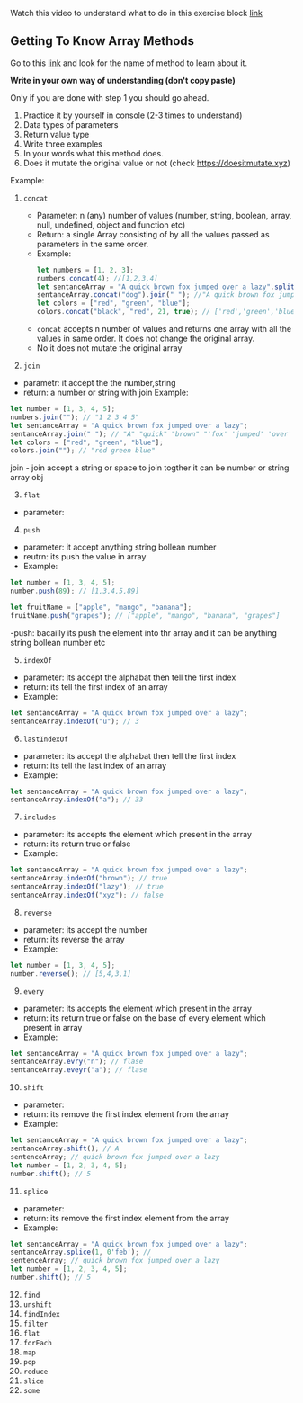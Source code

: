 Watch this video to understand what to do in this exercise block [link](https://www.youtube.com/watch?v=zGpplZj4zY0&feature=youtu.be)

## Getting To Know Array Methods

Go to this [link](https://developer.mozilla.org/en-US/docs/Web/JavaScript/Reference/Global_Objects/Array) and look for the name of method to learn about it.

**Write in your own way of understanding (don't copy paste)**

Only if you are done with step 1 you should go ahead.

1. Practice it by yourself in console (2-3 times to understand)
2. Data types of parameters
3. Return value type
4. Write three examples
5. In your words what this method does.
6. Does it mutate the original value or not (check https://doesitmutate.xyz)

Example:

1. `concat`

   - Parameter: n (any) number of values (number, string, boolean, array, null, undefined, object and function etc)
   - Return: a single Array consisting of by all the values passed as parameters in the same order.
   - Example:
     ```js
     let numbers = [1, 2, 3];
     numbers.concat(4); //[1,2,3,4]
     let sentanceArray = "A quick brown fox jumped over a lazy".split(" ");
     sentanceArray.concat("dog").join(" "); //"A quick brown fox jumped over a lazy dog"
     let colors = ["red", "green", "blue"];
     colors.concat("black", "red", 21, true); // ['red','green','blue','black', 'red', 21, true]
     ```
   - `concat` accepts n number of values and returns one array with all the values in same order. It does not change the original array.
   - No it does not mutate the original array

2. `join`

- parametr: it accept the the number,string
- return: a number or string with join
  Example:

```js
let number = [1, 3, 4, 5];
numbers.join(""); // "1 2 3 4 5"
let sentanceArray = "A quick brown fox jumped over a lazy";
sentanceArray.join(" "); // "A" "quick" "brown" "'fox' 'jumped' 'over' 'a' 'lazy'
let colors = ["red", "green", "blue"];
colors.join(""); // "red green blue"
```

join - join accept a string or space to join togther it can be number or string array obj

3. `flat`

- parameter:

4. `push`

- parameter: it accept anything string bollean number
- reutrn: its push the value in array
- Example:

```js
let number = [1, 3, 4, 5];
number.push(89); // [1,3,4,5,89]

let fruitName = ["apple", "mango", "banana"];
fruitName.push("grapes"); // ["apple", "mango", "banana", "grapes"]
```

-push: bacailly its push the element into thr array and it can be anything string bollean number etc

5. `indexOf`

- parameter: its accept the alphabat then tell the first index
- return: its tell the first index of an array
- Example:

```js
let sentanceArray = "A quick brown fox jumped over a lazy";
sentanceArray.indexOf("u"); // 3
```

6. `lastIndexOf`

- parameter: its accept the alphabat then tell the first index
- return: its tell the last index of an array
- Example:

```js
let sentanceArray = "A quick brown fox jumped over a lazy";
sentanceArray.indexOf("a"); // 33
```

7. `includes`

- parameter: its accepts the element which present in the array
- return: its return true or false
- Example:

```js
let sentanceArray = "A quick brown fox jumped over a lazy";
sentanceArray.indexOf("brown"); // true
sentanceArray.indexOf("lazy"); // true
sentanceArray.indexOf("xyz"); // false
```

8. `reverse`

- parameter: its accept the number
- return: its reverse the array
- Example:

```js
let number = [1, 3, 4, 5];
number.reverse(); // [5,4,3,1]
```

9. `every`

- parameter: its accepts the element which present in the array
- return: its return true or false on the base of every element which present in array
- Example:

```js
let sentanceArray = "A quick brown fox jumped over a lazy";
sentanceArray.evry("n"); // flase
sentanceArray.eveyr("a"); // flase
```

10. `shift`

- parameter:
- return: its remove the first index element from the array
- Example:

```js
let sentanceArray = "A quick brown fox jumped over a lazy";
sentanceArray.shift(); // A
sentenceArray; // quick brown fox jumped over a lazy
let number = [1, 2, 3, 4, 5];
number.shift(); // 5
```

11. `splice`

- parameter:
- return: its remove the first index element from the array
- Example:

```js
let sentanceArray = "A quick brown fox jumped over a lazy";
sentanceArray.splice(1, 0'feb'); //
sentenceArray; // quick brown fox jumped over a lazy
let number = [1, 2, 3, 4, 5];
number.shift(); // 5
```

12. `find`
13. `unshift`
14. `findIndex`
15. `filter`
16. `flat`
17. `forEach`
18. `map`
19. `pop`
20. `reduce`
21. `slice`
22. `some`
